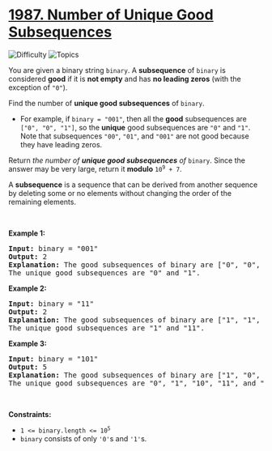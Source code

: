 # [1987. Number of Unique Good Subsequences](https://leetcode.com/problems/number-of-unique-good-subsequences)

![Difficulty](https://img.shields.io/badge/Difficulty-Hard-blue.svg) ![Topics](https://img.shields.io/badge/Topics-String,%20Dynamic%20Programming-orange.svg)
<br/>

<p>You are given a binary string <code>binary</code>. A <strong>subsequence</strong> of <code>binary</code> is considered <strong>good</strong> if it is <strong>not empty</strong> and has <strong>no leading zeros</strong> (with the exception of <code>&quot;0&quot;</code>).</p>

<p>Find the number of <strong>unique good subsequences</strong> of <code>binary</code>.</p>

<ul>
	<li>For example, if <code>binary = &quot;001&quot;</code>, then all the <strong>good</strong> subsequences are <code>[&quot;0&quot;, &quot;0&quot;, &quot;1&quot;]</code>, so the <strong>unique</strong> good subsequences are <code>&quot;0&quot;</code> and <code>&quot;1&quot;</code>. Note that subsequences <code>&quot;00&quot;</code>, <code>&quot;01&quot;</code>, and <code>&quot;001&quot;</code> are not good because they have leading zeros.</li>
</ul>

<p>Return <em>the number of <strong>unique good subsequences</strong> of </em><code>binary</code>. Since the answer may be very large, return it <strong>modulo</strong> <code>10<sup>9</sup> + 7</code>.</p>

<p>A <strong>subsequence</strong> is a sequence that can be derived from another sequence by deleting some or no elements without changing the order of the remaining elements.</p>

<p>&nbsp;</p>
<p><strong class="example">Example 1:</strong></p>

<pre>
<strong>Input:</strong> binary = &quot;001&quot;
<strong>Output:</strong> 2
<strong>Explanation:</strong> The good subsequences of binary are [&quot;0&quot;, &quot;0&quot;, &quot;1&quot;].
The unique good subsequences are &quot;0&quot; and &quot;1&quot;.
</pre>

<p><strong class="example">Example 2:</strong></p>

<pre>
<strong>Input:</strong> binary = &quot;11&quot;
<strong>Output:</strong> 2
<strong>Explanation:</strong> The good subsequences of binary are [&quot;1&quot;, &quot;1&quot;, &quot;11&quot;].
The unique good subsequences are &quot;1&quot; and &quot;11&quot;.</pre>

<p><strong class="example">Example 3:</strong></p>

<pre>
<strong>Input:</strong> binary = &quot;101&quot;
<strong>Output:</strong> 5
<strong>Explanation:</strong> The good subsequences of binary are [&quot;1&quot;, &quot;0&quot;, &quot;1&quot;, &quot;10&quot;, &quot;11&quot;, &quot;101&quot;]. 
The unique good subsequences are &quot;0&quot;, &quot;1&quot;, &quot;10&quot;, &quot;11&quot;, and &quot;101&quot;.
</pre>

<p>&nbsp;</p>
<p><strong>Constraints:</strong></p>

<ul>
	<li><code>1 &lt;= binary.length &lt;= 10<sup>5</sup></code></li>
	<li><code>binary</code> consists of only <code>&#39;0&#39;</code>s and <code>&#39;1&#39;</code>s.</li>
</ul>

